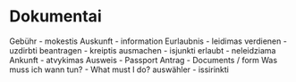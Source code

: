 # Dokumentai

Gebühr - mokestis
Auskunft - information
Eurlaubnis - leidimas
verdienen - uzdirbti
beantragen - kreiptis
ausmachen - isjunkti
erlaubt - neleidziama
Ankunft - atvykimas
Ausweis - Passport
Antrag - Documents / form
Was muss ich wann tun? - What must I do?
auswähler - issirinkti
